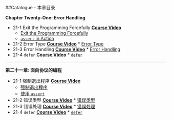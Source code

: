 ##Catalogue - 本章目录

**Chapter Twenty-One: Error Handling**

* 21-1 Exit the Programming Forcefully [**Course Video**](http://t.imooc.com/video/12074)
    * [Exit the Programming Forcefully](https://github.com/liuyubobobo/Play-with-Swift-2/blob/master/21-Error-Handling/01-1-Exit-the-Program-Forcfully.playground/Contents.swift)
    * [``assert`` in Action](https://github.com/liuyubobobo/Play-with-Swift-2/blob/master/21-Error-Handling/01-2-Assert-in-Action.playground/Contents.swift)
* 21-2 Error Type [**Course Video**](http://t.imooc.com/video/12075)
      * [Error Type](https://github.com/liuyubobobo/Play-with-Swift-2/blob/master/21-Error-Handling/02-Error-Type.playground/Contents.swift)
* 21-3 Error Handling [**Course Video**](http://t.imooc.com/video/12076)
      * [Error Handling](https://github.com/liuyubobobo/Play-with-Swift-2/blob/master/21-Error-Handling/03-Error-Handling.playground/Contents.swift)
* 21-4 ``defer`` [**Course Video**](http://t.imooc.com/video/12077)
      * [``defer``](https://github.com/liuyubobobo/Play-with-Swift-2/blob/master/21-Error-Handling/04-defer.playground/Contents.swift)

---

**第二十一章: 面向协议的编程**

* 21-1 强制退出程序 [**Course Video**](http://t.imooc.com/video/12074)
    * [强制退出程序](https://github.com/liuyubobobo/Play-with-Swift-2/blob/master/21-Error-Handling/01-1-Exit-the-Program-Forcfully.playground/Contents.swift)
    * [使用 ``assert``](https://github.com/liuyubobobo/Play-with-Swift-2/blob/master/21-Error-Handling/01-2-Assert-in-Action.playground/Contents.swift)
* 21-2 错误类型 [**Course Video**](http://t.imooc.com/video/12075)
      * [错误类型](https://github.com/liuyubobobo/Play-with-Swift-2/blob/master/21-Error-Handling/02-Error-Type.playground/Contents.swift)
* 21-3 错误处理 [**Course Video**](http://t.imooc.com/video/12076)
      * [错误处理](https://github.com/liuyubobobo/Play-with-Swift-2/blob/master/21-Error-Handling/03-Error-Handling.playground/Contents.swift)
* 21-4 ``defer`` [**Course Video**](http://t.imooc.com/video/12077)
      * [``defer``](https://github.com/liuyubobobo/Play-with-Swift-2/blob/master/21-Error-Handling/04-defer.playground/Contents.swift)